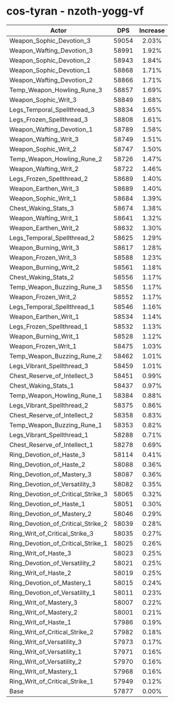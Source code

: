 # cos-tyran - nzoth-yogg-vf
| Actor | DPS | Increase |
|---|:---:|:---:|
|Weapon_Sophic_Devotion_3|59054|2.03%|
|Weapon_Wafting_Devotion_3|58991|1.92%|
|Weapon_Sophic_Devotion_2|58943|1.84%|
|Weapon_Sophic_Devotion_1|58868|1.71%|
|Weapon_Wafting_Devotion_2|58866|1.71%|
|Temp_Weapon_Howling_Rune_3|58857|1.69%|
|Weapon_Sophic_Writ_3|58849|1.68%|
|Legs_Temporal_Spellthread_3|58834|1.65%|
|Legs_Frozen_Spellthread_3|58808|1.61%|
|Weapon_Wafting_Devotion_1|58789|1.58%|
|Weapon_Wafting_Writ_3|58749|1.51%|
|Weapon_Sophic_Writ_2|58747|1.50%|
|Temp_Weapon_Howling_Rune_2|58726|1.47%|
|Weapon_Wafting_Writ_2|58722|1.46%|
|Legs_Frozen_Spellthread_2|58689|1.40%|
|Weapon_Earthen_Writ_3|58689|1.40%|
|Weapon_Sophic_Writ_1|58684|1.39%|
|Chest_Waking_Stats_3|58674|1.38%|
|Weapon_Wafting_Writ_1|58641|1.32%|
|Weapon_Earthen_Writ_2|58632|1.30%|
|Legs_Temporal_Spellthread_2|58625|1.29%|
|Weapon_Burning_Writ_3|58617|1.28%|
|Weapon_Frozen_Writ_3|58588|1.23%|
|Weapon_Burning_Writ_2|58561|1.18%|
|Chest_Waking_Stats_2|58556|1.17%|
|Temp_Weapon_Buzzing_Rune_3|58556|1.17%|
|Weapon_Frozen_Writ_2|58552|1.17%|
|Legs_Temporal_Spellthread_1|58546|1.16%|
|Weapon_Earthen_Writ_1|58534|1.14%|
|Legs_Frozen_Spellthread_1|58532|1.13%|
|Weapon_Burning_Writ_1|58528|1.12%|
|Weapon_Frozen_Writ_1|58475|1.03%|
|Temp_Weapon_Buzzing_Rune_2|58462|1.01%|
|Legs_Vibrant_Spellthread_3|58459|1.01%|
|Chest_Reserve_of_Intellect_3|58451|0.99%|
|Chest_Waking_Stats_1|58437|0.97%|
|Temp_Weapon_Howling_Rune_1|58384|0.88%|
|Legs_Vibrant_Spellthread_2|58375|0.86%|
|Chest_Reserve_of_Intellect_2|58358|0.83%|
|Temp_Weapon_Buzzing_Rune_1|58353|0.82%|
|Legs_Vibrant_Spellthread_1|58288|0.71%|
|Chest_Reserve_of_Intellect_1|58278|0.69%|
|Ring_Devotion_of_Haste_3|58114|0.41%|
|Ring_Devotion_of_Haste_2|58088|0.36%|
|Ring_Devotion_of_Mastery_3|58087|0.36%|
|Ring_Devotion_of_Versatility_3|58082|0.35%|
|Ring_Devotion_of_Critical_Strike_3|58065|0.32%|
|Ring_Devotion_of_Haste_1|58051|0.30%|
|Ring_Devotion_of_Mastery_2|58046|0.29%|
|Ring_Devotion_of_Critical_Strike_2|58039|0.28%|
|Ring_Writ_of_Critical_Strike_3|58035|0.27%|
|Ring_Devotion_of_Critical_Strike_1|58025|0.26%|
|Ring_Writ_of_Haste_3|58023|0.25%|
|Ring_Devotion_of_Versatility_2|58021|0.25%|
|Ring_Writ_of_Haste_2|58019|0.25%|
|Ring_Devotion_of_Mastery_1|58015|0.24%|
|Ring_Devotion_of_Versatility_1|58011|0.23%|
|Ring_Writ_of_Mastery_3|58007|0.22%|
|Ring_Writ_of_Mastery_2|58001|0.21%|
|Ring_Writ_of_Haste_1|57986|0.19%|
|Ring_Writ_of_Critical_Strike_2|57982|0.18%|
|Ring_Writ_of_Versatility_3|57973|0.17%|
|Ring_Writ_of_Versatility_1|57971|0.16%|
|Ring_Writ_of_Versatility_2|57970|0.16%|
|Ring_Writ_of_Mastery_1|57968|0.16%|
|Ring_Writ_of_Critical_Strike_1|57949|0.12%|
|Base|57877|0.00%|

